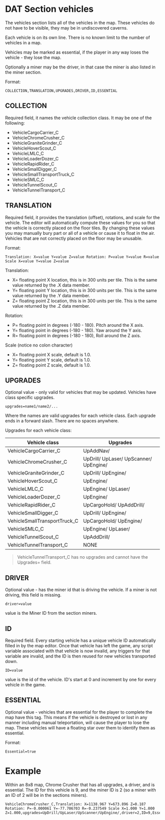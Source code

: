 # DAT Section vehicles

The vehicles section lists all of the vehicles in the map. These vehicles do not have to be visible, they may be in undiscovered caverns.

Each vehicle is on its own line. There is no known limit to the number of vehicles in a map. 

Vehicles may be marked as essential, if the player in any way loses the vehicle - they lose the map.

Optionally a miner may be the driver, in that case the miner is also listed in the miner section.

Format:
```
COLLECTION,TRANSLATION,UPGRADES,DRIVER,ID,ESSENTIAL
```

## COLLECTION

Required field, it names the vehicle collection class. It may be one of the following:

- VehicleCargoCarrier_C
- VehicleChromeCrusher_C
- VehicleGraniteGrinder_C
- VehicleHoverScout_C
- VehicleLMLC_C
- VehicleLoaderDozer_C
- VehicleRapidRider_C
- VehicleSmallDigger_C
- VehicleSmallTransportTruck_C
- VehicleSMLC_C
- VehicleTunnelScout_C
- VehicleTunnelTransport_C


## TRANSLATION

Required field, it provides the translation (offset), rotations, and scale for the vehicle. The editor will automatically compute these values for you so that the vehicle is correctly placed on the floor tiles. By changing these values you may manually bury part or all of a vehicle or cause it to float in the air. Vehicles that are not correctly placed on the floor may be unusable.

Format:
```
Translation: X=value Y=value Z=value Rotation: P=value Y=value R=value Scale X=value Y=value Z=value
```

Translation:
- X= floating point X location, this is in 300 units per tile. This is the same value returned by the .X data member.
- Y= floating point Y location, this is in 300 units per tile. This is the same value returned by the .Y data member.
- Z= floating point Z location, this is in 300 units per tile. This is the same value returned by the .Z data member.

Rotation:
- P= floating point in degrees (-180 - 180). Pitch around the X axis.
- Y= floating point in degrees (-180 - 180). Yaw around the Y axis.
- R= floating point in degrees (-180 - 180), Roll around the Z axis.

Scale  (notice no colon character)
- X= floating point X scale, default is 1.0.
- Y= floating point Y scale, default is 1.0.
- Z= floating point Z scale, default is 1.0.

## UPGRADES

Optional value - only valid for vehicles that may be updated. Vehicles have class specific upgrades.

```
upgrades=name1/name2/...
```

Where the names are valid upgrades for each vehicle class. Each upgrade ends in a forward slash. There are no spaces anywhere.

Upgrades for each vehicle class:

|Vehicle class|Upgrades|
|---|---|
|VehicleCargoCarrier_C|UpAddNav/ |
|VehicleChromeCrusher_C|UpDrill/ UpLaser/ UpScanner/ UpEngine/ |
|VehicleGraniteGrinder_C|UpDrill/ UpEngine/ |
|VehicleHoverScout_C|UpEngine/ |
|VehicleLMLC_C|UpEngine/ UpLaser/ |
|VehicleLoaderDozer_C|UpEngine/ |
|VehicleRapidRider_C|UpCargoHold/ UpAddDrill/ |
|VehicleSmallDigger_C|UpDrill/ UpEngine/ |
|VehicleSmallTransportTruck_C|UpCargoHold/ UpEngine/|
|VehicleSMLC_C|UpEngine/ UpLaser/ |
|VehicleTunnelScout_C|UpAddDrill/ |
|VehicleTunnelTransport_C|NONE |

>VehicleTunnelTransport_C has no upgrades and cannot have the Upgrades= field.

## DRIVER

Optional value - has the miner id that is driving the vehicle. If a miner is not driving, this field is missing.
```
driver=value
```
value is the Miner ID from the section miners.

## ID
Required field. Every starting vehicle has a unique vehicle ID automatically filled in by the map editor. Once that vehicle has left the game, any script variable associated with that vehicle is now invalid, any triggers for that variable are invalid, and the ID is then reused for new vehicles transported down.

```
ID=value
```
value is the id of the vehicle. ID's start at 0 and increment by one for every vehicle in the game. 

## ESSENTIAL

Optional value - vehicles that are essential for the player to complete the map have this tag. This means if the vehicle is destroyed or lost in any manner including manual teleportation, will cause the player to lose the map. These vehicles will have a floating star over them to identify them as essential.

Format:
```
Essential=true
```

# Example

Within an 8x8 map,  Chrome Crusher that has all upgrades, a driver, and is essential. The ID for this vehicle is 9, and the miner ID is 2 (so a miner with an ID of 2 will be in the sections miners).

```
VehicleChromeCrusher_C,Translation: X=1138.967 Y=673.896 Z=0.187 Rotation: P=-0.000061 Y=-77.706703 R=-0.237549 Scale X=1.000 Y=1.000 Z=1.000,upgrades=UpDrill/UpLaser/UpScanner/UpEngine/,driver=2,ID=9,Essential=true
```

